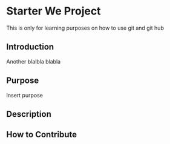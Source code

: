 # Starter We Project
This is only for learning purposes on how to use git and git hub

## Introduction

Another blalbla blabla

## Purpose
Insert purpose
## Description

## How to Contribute 
